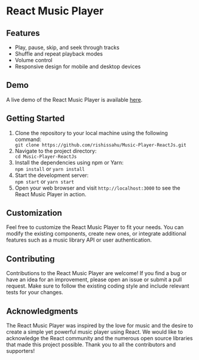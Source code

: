   <h1>React Music Player</h1>

  <h2>Features</h2>
  <ul>
    <li>Play, pause, skip, and seek through tracks</li>
    <li>Shuffle and repeat playback modes</li>
    <li>Volume control</li>
    <li>Responsive design for mobile and desktop devices</li>
  </ul>

  <h2>Demo</h2>
  <p>A live demo of the React Music Player is available <a href="https://rishissahu.github.io/Music-Player-ReactJs/">here</a>.</p>

  <h2>Getting Started</h2>
  <ol>
    <li>Clone the repository to your local machine using the following command:</li>
    <code>git clone https://github.com/rishissahu/Music-Player-ReactJs.git</code>
    <li>Navigate to the project directory:</li>
    <code>cd Music-Player-ReactJs</code>
    <li>Install the dependencies using npm or Yarn:</li>
    <code>npm install</code> or <code>yarn install</code>
    <li>Start the development server:</li>
    <code>npm start</code> or <code>yarn start</code>
    <li>Open your web browser and visit <code>http://localhost:3000</code> to see the React Music Player in action.</li>
  </ol>

  <h2>Customization</h2>
  <p>Feel free to customize the React Music Player to fit your needs. You can modify the existing components, create new ones, or integrate additional features such as a music library API or user authentication.</p>

  <h2>Contributing</h2>
  <p>Contributions to the React Music Player are welcome! If you find a bug or have an idea for an improvement, please open an issue or submit a pull request. Make sure to follow the existing coding style and include relevant tests for your changes.</p>

  <h2>Acknowledgments</h2>
  <p>The React Music Player was inspired by the love for music and the desire to create a simple yet powerful music player using React. We would like to acknowledge the React community and the numerous open source libraries that made this project possible. Thank you to all the contributors and supporters!</p>
